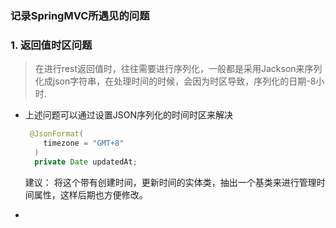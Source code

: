 ### 记录SpringMVC所遇见的问题

 

### 1. 返回值时区问题

> ​	在进行rest返回值时，往往需要进行序列化，一般都是采用Jackson来序列化成json字符串，在处理时间的时候，会因为时区导致，序列化的日期-8小时.

- 上述问题可以通过设置JSON序列化的时间时区来解决

  ```java
   @JsonFormat(
      timezone = "GMT+8"
    )
    private Date updatedAt;
  ```

  建议： 将这个带有创建时间，更新时间的实体类，抽出一个基类来进行管理时间属性，这样后期也方便修改。

- 